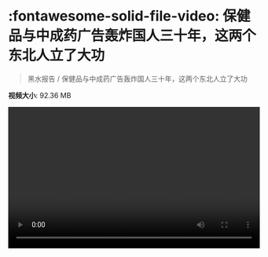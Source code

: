 # :fontawesome-solid-file-video: 保健品与中成药广告轰炸国人三十年，这两个东北人立了大功

> 黑水报告 / 保健品与中成药广告轰炸国人三十年，这两个东北人立了大功

**视频大小**: 92.36 MB

<video id="V-2da0a4f6af6ee558ec7b150559c11a07" width="512" height="288" preload="none" playsinline webkit-playsinline></video>